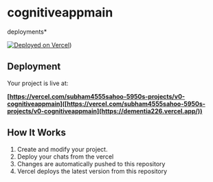 # cognitiveappmain
deployments*

[![Deployed on Vercel](https://img.shields.io/badge/Deployed%20on-Vercel-black?style=for-the-badge&logo=vercel)](https://dementia226.vercel.app/))

## Deployment

Your project is live at:

**[https://vercel.com/subham4555sahoo-5950s-projects/v0-cognitiveappmain]([https://vercel.com/subham4555sahoo-5950s-projects/v0-cognitiveappmain](https://dementia226.vercel.app/))**

## How It Works

1. Create and modify your project.
2. Deploy your chats from the vercel
3. Changes are automatically pushed to this repository
4. Vercel deploys the latest version from this repository
